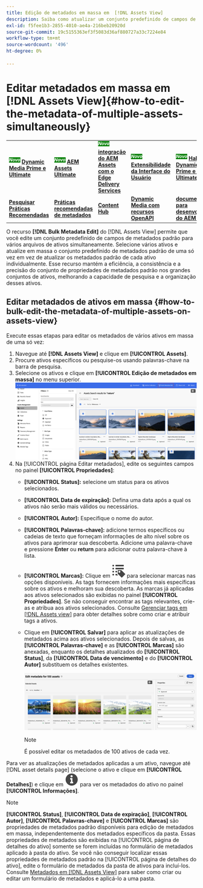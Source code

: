 ```yaml
---
title: Edição de metadados em massa em  [!DNL Assets View]
description: Saiba como atualizar um conjunto predefinido de campos de metadados padrão para vários ativos disponíveis no [!DNL ! Visualização do Assets] simultaneamente.
exl-id: f5fee1b3-2855-4010-ae4a-216beb20920d
source-git-commit: 19c5155363ef3f5083d36af880727a33c7224e84
workflow-type: tm+mt
source-wordcount: '496'
ht-degree: 0%

---
```


# Editar metadados em massa em [!DNL Assets View]{#how-to-edit-the-metadata-of-multiple-assets-simultaneously}

<table>
    <tr>
        <td>
            <sup style= "background-color:#008000; color:#FFFFFF; font-weight:bold"><i>Novo</i></sup> <a href="/help/assets/dynamic-media/dm-prime-ultimate.md"><b>Dynamic Media Prime e Ultimate</b></a>
        </td>
        <td>
            <sup style= "background-color:#008000; color:#FFFFFF; font-weight:bold"><i>Novo</i></sup> <a href="/help/assets/assets-ultimate-overview.md"><b>AEM Assets Ultimate</b></a>
        </td>
        <td>
            <sup style= "background-color:#008000; color:#FFFFFF; font-weight:bold"><i>Nova</i></sup> <a href="/help/assets/integrate-aem-assets-edge-delivery-services.md"><b>integração do AEM Assets com o Edge Delivery Services</b></a>
        </td>
        <td>
            <sup style= "background-color:#008000; color:#FFFFFF; font-weight:bold"><i>Novo</i></sup> <a href="/help/assets/aem-assets-view-ui-extensibility.md"><b>Extensibilidade da Interface do Usuário</b></a>
        </td>
          <td>
            <sup style= "background-color:#008000; color:#FFFFFF; font-weight:bold"><i>Novo</i></sup> <a href="/help/assets/dynamic-media/enable-dynamic-media-prime-and-ultimate.md"><b>Habilitar o Dynamic Media Prime e o Ultimate</b></a>
        </td>
    </tr>
    <tr>
        <td>
            <a href="/help/assets/search-best-practices.md"><b>Pesquisar Práticas Recomendadas</b></a>
        </td>
        <td>
            <a href="/help/assets/metadata-best-practices.md"><b>Práticas recomendadas de metadados</b></a>
        </td>
        <td>
            <a href="/help/assets/product-overview.md"><b>Content Hub</b></a>
        </td>
        <td>
            <a href="/help/assets/dynamic-media-open-apis-overview.md"><b>Dynamic Media com recursos OpenAPI</b></a>
        </td>
        <td>
            <a href="https://developer.adobe.com/experience-cloud/experience-manager-apis/"><b>documentação para desenvolvedores do AEM Assets</b></a>
        </td>
    </tr>
</table>

O recurso **[!DNL Bulk Metadata Edit]** do [!DNL Assets View] permite que você edite um conjunto predefinido de campos de metadados padrão para vários arquivos de ativos simultaneamente. Selecione vários ativos e atualize em massa o conjunto predefinido de metadados padrão de uma só vez em vez de atualizar os metadados padrão de cada ativo individualmente. Esse recurso mantém a eficiência, a consistência e a precisão do conjunto de propriedades de metadados padrão nos grandes conjuntos de ativos, melhorando a capacidade de pesquisa e a organização desses ativos.

## Editar metadados de ativos em massa {#how-to-bulk-edit-the-metadata-of-multiple-assets-on-assets-view}

Execute essas etapas para editar os metadados de vários ativos em massa de uma só vez:

1. Navegue até **[!DNL Assets View]** e clique em **[!UICONTROL Assets]**.
1. Procure ativos específicos ou pesquise-os usando palavras-chave na barra de pesquisa.
1. Selecione os ativos e clique em **[!UICONTROL Edição de metadados em massa]** no menu superior.
   ![editar metadados em massa](/help/assets/assets/bulk-metadata-edit1.png)
1. Na [!UICONTROL página Editar metadados], edite os seguintes campos no painel **[!UICONTROL Propriedades]**:
   * **[!UICONTROL Status]:** selecione um status para os ativos selecionados.
   * **[!UICONTROL Data de expiração]:** Defina uma data após a qual os ativos não serão mais válidos ou necessários.
   * **[!UICONTROL Autor]:** Especifique o nome do autor.
   * **[!UICONTROL Palavras-chave]:** adicione termos específicos ou cadeias de texto que forneçam informações de alto nível sobre os ativos para aprimorar sua descoberta. Adicione uma palavra-chave e pressione **Enter** ou **return** para adicionar outra palavra-chave à lista.
   * **[!UICONTROL Marcas]:** Clique em ![editar metadados em massa](/help/assets/assets/tags-icon.svg) para selecionar marcas nas opções disponíveis. As tags fornecem informações mais específicas sobre os ativos e melhoram sua descoberta. As marcas já aplicadas aos ativos selecionados são exibidas no painel **[!UICONTROL Propriedades]**. Se não conseguir encontrar as tags relevantes, crie-as e atribua aos ativos selecionados. Consulte [Gerenciar tags em [!DNL Assets view]](/help/assets/tagging-management-assets-view.md) para obter detalhes sobre como criar e atribuir tags a ativos.
   * Clique em **[!UICONTROL Salvar]** para aplicar as atualizações de metadados acima aos ativos selecionados. Depois de salvas, as **[!UICONTROL Palavras-chave]** e as **[!UICONTROL Marcas]** são anexadas, enquanto os detalhes atualizados do **[!UICONTROL Status]**, da **[!UICONTROL Data de vencimento]** e do **[!UICONTROL Autor]** substituem os detalhes existentes.

     ![save-bulk-metadata-edit-properties](/help/assets/assets/save-bulk-metadata-edit-properties2.png)

     >[!NOTE]
     >
     >É possível editar os metadados de 100 ativos de cada vez.

Para ver as atualizações de metadados aplicadas a um ativo, navegue até [!DNL asset details page] (selecione o ativo e clique em **[!UICONTROL Detalhes]**) e clique em ![editar metadados em massa](/help/assets/assets/info-icon-solid-black.svg) para ver os metadados do ativo no painel **[!UICONTROL Informações]**.

>[!NOTE]
>
>**[!UICONTROL Status]**, **[!UICONTROL Data de expiração]**, **[!UICONTROL Autor]**, **[!UICONTROL Palavras-chave]** e **[!UICONTROL Marcas]** são propriedades de metadados padrão disponíveis para edição de metadados em massa, independentemente dos metadados específicos da pasta. Essas propriedades de metadados são exibidas na [!UICONTROL página de detalhes do ativo] somente se forem incluídas no formulário de metadados aplicado à pasta do ativo. Se você não conseguir localizar essas propriedades de metadados padrão na [!UICONTROL página de detalhes do ativo], edite o formulário de metadados da pasta de ativos para incluí-los. Consulte [Metadados em [!DNL Assets View]](/help/assets/metadata-assets-view.md) para saber como criar ou editar um formulário de metadados e aplicá-lo a uma pasta.
